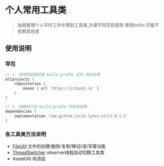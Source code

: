 # 个人常用工具类

> 抽离整理个人平时工作中用到工具类,方便不同项目使用
> 使用kotlin
> 尽量不依赖其他库

## 使用说明

### 导包
```gradle
// 1. 修改项目根目录 build.gradle 文件,添加仓库
allprojects {
    repositories {
        maven { url 'https://jitpack.io' }
    }
}

// 2. 在模块下的 build.gradle 中添加依赖
dependencies {
    implementation 'com.github.lucid-lynxz:utils:0.1.2'
}
```

### 各工具类方法说明

* [FileUtil](README_Fileutil.md) 文件的创建/删除/复制/移动/读/写等功能
* [ThreadSwitcher](README_ThreadSwitcher.md) observer线程自动切换工具类
* AssetUtil 待添加